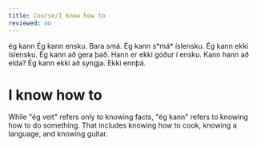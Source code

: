 ```yaml
---
title: Course/I know how to
reviewed: no
---
```

<vocabulary>
ég kann
Ég kann ensku.
Bara smá.
Ég kann s*má* íslensku.
Ég kann ekki íslensku.
Ég kann að gera það.
Hann er ekki góður í ensku.
Kann hann að elda?
Ég kann ekki að syngja.
Ekki ennþá.
</vocabulary>

# I know how to

While "ég veit" refers only to knowing facts, "ég kann" refers to knowing how to do something. That includes knowing how to cook, knowing a language, and knowing guitar.
